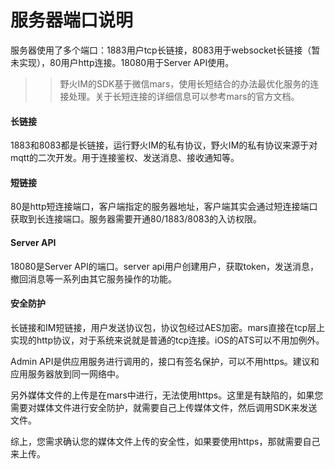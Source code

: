 # 服务器端口说明
服务器使用了多个端口：1883用户tcp长链接，8083用于websocket长链接（暂未实现），80用户http连接。18080用于Server API使用。
>> 野火IM的SDK基于微信mars，使用长短结合的办法最优化服务的连接处理。关于长短连接的详细信息可以参考mars的官方文档。

#### 长链接
1883和8083都是长链接，运行野火IM的私有协议，野火IM的私有协议来源于对mqtt的二次开发。用于连接鉴权、发送消息、接收通知等。

#### 短链接
80是http短连接端口，客户端指定的服务器地址，客户端其实会通过短连接端口获取到长连接端口。服务器需要开通80/1883/8083的入访权限。

#### Server API
18080是Server API的端口。server api用户创建用户，获取token，发送消息，撤回消息等一系列由其它服务操作的功能。

#### 安全防护
长链接和IM短链接，用户发送协议包，协议包经过AES加密。mars直接在tcp层上实现的http协议，对于系统来说就是普通的tcp连接。iOS的ATS可以不用加例外。

Admin API是供应用服务进行调用的，接口有签名保护，可以不用https。建议和应用服务器放到同一网络中。

另外媒体文件的上传是在mars中进行，无法使用https。这里是有缺陷的，如果您需要对媒体文件进行安全防护，就需要自己上传媒体文件，然后调用SDK来发送文件。

综上，您需求确认您的媒体文件上传的安全性，如果要使用https，那就需要自己来上传。
